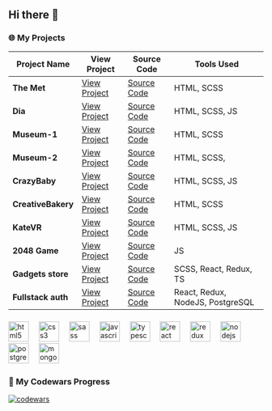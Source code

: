 ## Hi there 👋

### 🌐 My Projects

| Project Name   | View Project                                              | Source Code                                             | Tools Used                  |
| -------------- | ---------------------------------------------------------- | ------------------------------------------------------ | --------------------------- |
| **The Met**    | [View Project](https://bezushk0.github.io/the-met_landing/) | [Source Code](https://github.com/Bezushk0/the-met_landing) | HTML, SCSS       |
| **Dia**        | [View Project](https://bezushk0.github.io/Dia)             | [Source Code](https://github.com/Bezushk0/Dia)            | HTML, SCSS, JS       |
| **Museum-1**   | [View Project](https://bezushk0.github.io/Museum-1/)       | [Source Code](https://github.com/Bezushk0/Museum-1)       | HTML, SCSS       |
| **Museum-2**   | [View Project](https://bezushk0.github.io/Museum-2/)       | [Source Code](https://github.com/Bezushk0/Museum-2)       | HTML, SCSS,        |
| **CrazyBaby**  | [View Project](https://bezushk0.github.io/CrazyBaby/)      | [Source Code](https://github.com/Bezushk0/CrazyBaby/)     | HTML, SCSS, JS |
| **CreativeBakery** | [View Project](https://bezushk0.github.io/CreativeBakery/) | [Source Code](https://github.com/Bezushk0/CreativeBakery) | HTML, SCSS |
| **KateVR**     | [View Project](https://bezushk0.github.io/KateVR/)         | [Source Code](https://github.com/Bezushk0/KateVR/)        | HTML, SCSS, JS |
| **2048 Game**     | [View Project](https://bezushk0.github.io/2048_game_js/)         | [Source Code](https://github.com/Bezushk0/2048_game_js)        | JS |
| **Gadgets store**     | [View Project](https://bezushk0.github.io/Gadgets-store)         | [Source Code](https://github.com/Bezushk0/Gadgets-store)        | SCSS, React, Redux, TS|
| **Fullstack auth**     | [View Project](https://github.com/Bezushk0/fullstack_auth-app)         | [Source Code](https://fullstack-auth-app-client.vercel.app/)        | React, Redux, NodeJS, PostgreSQL|
   

###

<div align="left">
  <img src="https://cdn.jsdelivr.net/gh/devicons/devicon/icons/html5/html5-original.svg" height="40" alt="html5 logo"  />
  <img width="12" />
  <img src="https://cdn.jsdelivr.net/gh/devicons/devicon/icons/css3/css3-original.svg" height="40" alt="css3 logo"  />
  <img width="12" />
  <img src="https://cdn.jsdelivr.net/gh/devicons/devicon/icons/sass/sass-original.svg" height="40" alt="sass logo"  />
  <img width="12" />
  <img src="https://cdn.jsdelivr.net/gh/devicons/devicon/icons/javascript/javascript-original.svg" height="40" alt="javascript logo"  />
  <img width="12" />
  <img src="https://cdn.jsdelivr.net/gh/devicons/devicon/icons/typescript/typescript-original.svg" height="40" alt="typescript logo"  />
  <img width="12" />
  <img src="https://cdn.jsdelivr.net/gh/devicons/devicon/icons/react/react-original.svg" height="40" alt="react logo"  />
  <img width="12" />
  <img src="https://cdn.jsdelivr.net/gh/devicons/devicon/icons/redux/redux-original.svg" height="40" alt="redux logo"  />
  <img width="12" />
  <img src="https://cdn.jsdelivr.net/gh/devicons/devicon/icons/nodejs/nodejs-original.svg" height="40" alt="nodejs logo"  />
  <img width="12" />
  <img src="https://cdn.jsdelivr.net/gh/devicons/devicon/icons/postgresql/postgresql-original.svg" height="40" alt="postgresql logo"  />
  <img width="12" />
  <img src="https://cdn.jsdelivr.net/gh/devicons/devicon/icons/mongodb/mongodb-original.svg" height="40" alt="mongodb logo"  />
</div>

###

###

###

### 📜 My Codewars Progress

[![codewars](https://www.codewars.com/users/Bezushk0/badges/large)](https://www.codewars.com/users/Bezushk0)

<!--
**Bezushk0/bezushk0** is a ✨ _special_ ✨ repository because its `README.md` (this file) appears on your GitHub profile.

Here are some ideas to get you started:

- 🔭 I’m currently working on ...
- 🌱 I’m currently learning ...
- 👯 I’m looking to collaborate on ...
- 🤔 I’m looking for help with ...
- 💬 Ask me about ...
- 📫 How to reach me: ...
- 😄 Pronouns: ...
- ⚡ Fun fact: ...
-->
